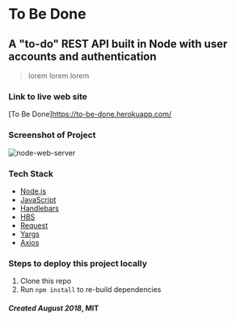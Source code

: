 # To Be Done

## A "to-do" REST API built in Node with user accounts and authentication

> lorem lorem lorem

### Link to live web site

[To Be Done]https://to-be-done.herokuapp.com/

### Screenshot of Project

![node-web-server](https://raw.github.com/captnwalker/node-web-server/master/img/screenshot.gif "node-web-server")

### Tech Stack

- [Node.js](https://nodejs.org)
- [JavaScript](https://developer.mozilla.org/en-US/docs/Web/JavaScript)
- [Handlebars](https://handlebarsjs.com/)
- [HBS](https://www.npmjs.com/package/hbs)
- [Request](https://www.npmjs.com/package/request)
- [Yargs](https://www.npmjs.com/package/yargs)
- [Axios](https://www.npmjs.com/package/axios)

### Steps to deploy this project locally

1.  Clone this repo
2.  Run `npm install` to re-build dependencies

#### *Created August 2018*, MIT